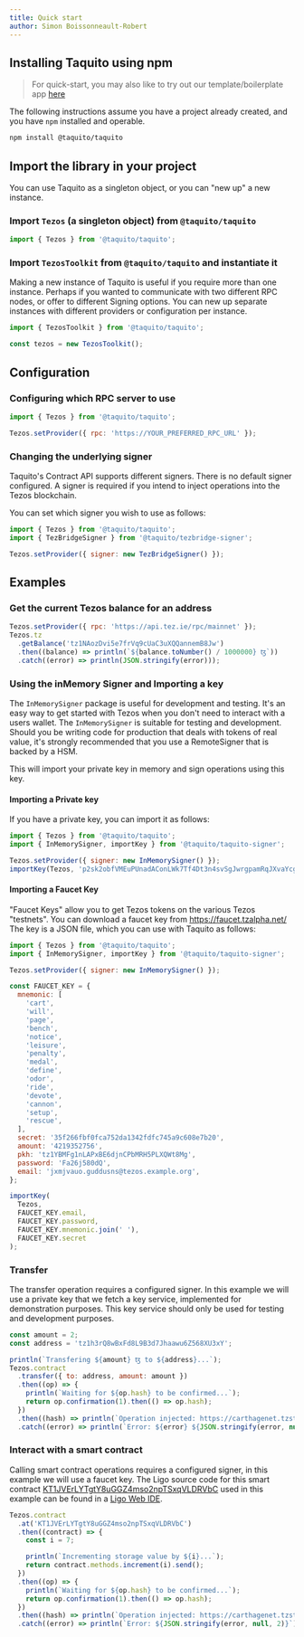 ```yaml
---
title: Quick start
author: Simon Boissonneault-Robert
---
```


## Installing Taquito using npm

> For quick-start, you may also like to try out our template/boilerplate app [here][boilerplate]

The following instructions assume you have a project already created, and you have `npm` installed and operable.

```bash
npm install @taquito/taquito
```

## Import the library in your project

You can use Taquito as a singleton object, or you can "new up" a new instance.

### Import `Tezos` (a singleton object) from `@taquito/taquito`

```js
import { Tezos } from '@taquito/taquito';
```

### Import `TezosToolkit` from `@taquito/taquito` and instantiate it

Making a new instance of Taquito is useful if you require more than one instance. Perhaps if you wanted to communicate with two different RPC nodes, or offer to different Signing options. You can new up separate instances with different providers or configuration per instance.

```js
import { TezosToolkit } from '@taquito/taquito';

const tezos = new TezosToolkit();
```

## Configuration

### Configuring which RPC server to use

```js
import { Tezos } from '@taquito/taquito';

Tezos.setProvider({ rpc: 'https://YOUR_PREFERRED_RPC_URL' });
```

### Changing the underlying signer

Taquito's Contract API supports different signers. There is no default signer configured. A signer is required if you intend to inject operations into the Tezos blockchain.

You can set which signer you wish to use as follows:

```js
import { Tezos } from '@taquito/taquito';
import { TezBridgeSigner } from '@taquito/tezbridge-signer';

Tezos.setProvider({ signer: new TezBridgeSigner() });
```

## Examples

### Get the current Tezos balance for an address

```js live noInline
Tezos.setProvider({ rpc: 'https://api.tez.ie/rpc/mainnet' });
Tezos.tz
  .getBalance('tz1NAozDvi5e7frVq9cUaC3uXQQannemB8Jw')
  .then((balance) => println(`${balance.toNumber() / 1000000} ꜩ`))
  .catch((error) => println(JSON.stringify(error)));
```

### Using the inMemory Signer and Importing a key

The `InMemorySigner` package is useful for development and testing. It's an easy way to get started with Tezos when you don't need to interact with a users wallet. The `InMemorySigner` is suitable for testing and development. Should you be writing code for production that deals with tokens of real value, it's strongly recommended that you use a RemoteSigner that is backed by a HSM.

This will import your private key in memory and sign operations using this key.

#### Importing a Private key

If you have a private key, you can import it as follows:

```js
import { Tezos } from '@taquito/taquito';
import { InMemorySigner, importKey } from '@taquito/taquito-signer';

Tezos.setProvider({ signer: new InMemorySigner() });
importKey(Tezos, 'p2sk2obfVMEuPUnadAConLWk7Tf4Dt3n4svSgJwrgpamRqJXvaYcg1');
```

#### Importing a Faucet Key

"Faucet Keys" allow you to get Tezos tokens on the various Tezos "testnets". You can download a faucet key from https://faucet.tzalpha.net/
The key is a JSON file, which you can use with Taquito as follows:

```js
import { Tezos } from '@taquito/taquito';
import { InMemorySigner, importKey } from '@taquito/taquito-signer';

Tezos.setProvider({ signer: new InMemorySigner() });

const FAUCET_KEY = {
  mnemonic: [
    'cart',
    'will',
    'page',
    'bench',
    'notice',
    'leisure',
    'penalty',
    'medal',
    'define',
    'odor',
    'ride',
    'devote',
    'cannon',
    'setup',
    'rescue',
  ],
  secret: '35f266fbf0fca752da1342fdfc745a9c608e7b20',
  amount: '4219352756',
  pkh: 'tz1YBMFg1nLAPxBE6djnCPbMRH5PLXQWt8Mg',
  password: 'Fa26j580dQ',
  email: 'jxmjvauo.guddusns@tezos.example.org',
};

importKey(
  Tezos,
  FAUCET_KEY.email,
  FAUCET_KEY.password,
  FAUCET_KEY.mnemonic.join(' '),
  FAUCET_KEY.secret
);
```

### Transfer

The transfer operation requires a configured signer. In this example we will use a private key that we fetch a key service, implemented for demonstration purposes. This key service should only be used for testing and development purposes.

```js live noInline
const amount = 2;
const address = 'tz1h3rQ8wBxFd8L9B3d7Jhaawu6Z568XU3xY';

println(`Transfering ${amount} ꜩ to ${address}...`);
Tezos.contract
  .transfer({ to: address, amount: amount })
  .then((op) => {
    println(`Waiting for ${op.hash} to be confirmed...`);
    return op.confirmation(1).then(() => op.hash);
  })
  .then((hash) => println(`Operation injected: https://carthagenet.tzstats.com/${hash}`))
  .catch((error) => println(`Error: ${error} ${JSON.stringify(error, null, 2)}`));
```

### Interact with a smart contract

Calling smart contract operations requires a configured signer, in this example we will use a faucet key. The Ligo source code for this smart contract [KT1JVErLYTgtY8uGGZ4mso2npTSxqVLDRVbC][smart_contract_on_better_call_dev] used in this example can be found in a [Ligo Web IDE][smart_contract_source].

```js live noInline
Tezos.contract
  .at('KT1JVErLYTgtY8uGGZ4mso2npTSxqVLDRVbC')
  .then((contract) => {
    const i = 7;

    println(`Incrementing storage value by ${i}...`);
    return contract.methods.increment(i).send();
  })
  .then((op) => {
    println(`Waiting for ${op.hash} to be confirmed...`);
    return op.confirmation(1).then(() => op.hash);
  })
  .then((hash) => println(`Operation injected: https://carthagenet.tzstats.com/${hash}`))
  .catch((error) => println(`Error: ${JSON.stringify(error, null, 2)}`));
```

[boilerplate]: https://github.com/ecadlabs/taquito-boilerplate
[smart_contract_source]: https://ide.ligolang.org/p/CelcoaDRK5mLFDmr5rSWug
[smart_contract_on_better_call_dev]: https://better-call.dev/carthage/KT1JVErLYTgtY8uGGZ4mso2npTSxqVLDRVbC/operations

